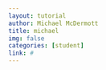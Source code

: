 ```yaml
---
layout: tutorial
author: Michael McDermott
title: michael
img: false
categories: [student]
link: #
---
```

